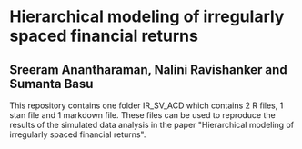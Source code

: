 # Hierarchical modeling of irregularly spaced financial returns

## Sreeram Anantharaman, Nalini Ravishanker and Sumanta Basu

This repository contains one folder IR_SV_ACD which contains 2 R files, 1 stan file and 1 markdown file. These files can be used to reproduce the results of the simulated data analysis in the paper "Hierarchical modeling of irregularly spaced financial returns".
